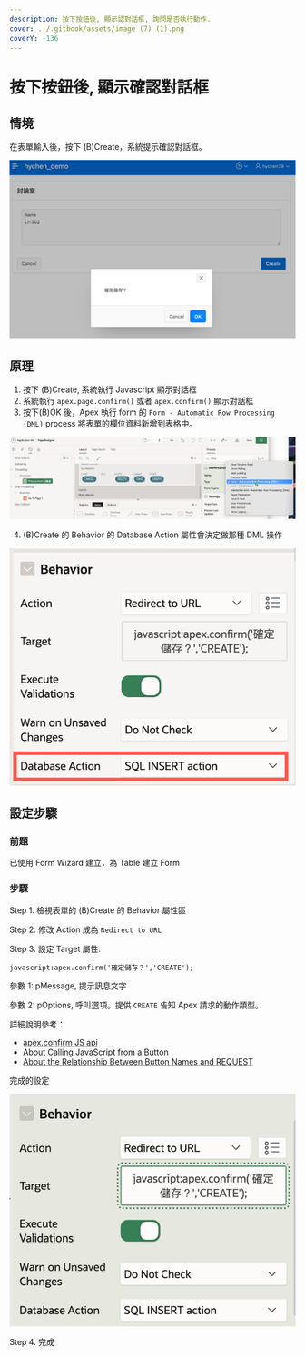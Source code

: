 ```yaml
---
description: 按下按鈕後, 顯示認對話框, 詢問是否執行動作.
cover: ../.gitbook/assets/image (7) (1).png
coverY: -136
---
```


# 按下按鈕後, 顯示確認對話框

## 情境

在表單輸入後，按下 (B)Create，系統提示確認對話框。

![](<../.gitbook/assets/image (7) (1).png>)

## 原理

1. 按下 (B)Create, 系統執行 Javascript 顯示對話框
2. 系統執行 `apex.page.confirm()` 或者 `apex.confirm()` 顯示對話框
3. 按下(B)OK 後，Apex 執行 form 的 `Form - Automatic Row Processing (DML)` process 將表單的欄位資料新增到表格中。&#x20;

![](<../.gitbook/assets/image (11) (1) (1).png>)

4. (B)Create 的 Behavior 的 Database Action 屬性會決定做那種 DML 操作

![](<../.gitbook/assets/image (2) (1).png>)

## 設定步驟

### 前題

已使用 Form Wizard 建立，為 Table 建立 Form&#x20;

### 步驟

Step 1. 檢視表單的 (B)Create 的 Behavior 屬性區

Step 2. 修改 Action 成為 `Redirect to URL`&#x20;

Step 3. 設定 Target 屬性:

```
javascript:apex.confirm('確定儲存？','CREATE');
```

參數 1: pMessage, 提示訊息文字

參數 2: pOptions, 呼叫選項。提供 `CREATE` 告知 Apex 請求的動作類型。

詳細說明參考：

* [apex.confirm JS api](https://docs.oracle.com/en/database/oracle/apex/22.2/aexjs/apex.page.html#.confirm)
* [About Calling JavaScript from a Button](https://docs.oracle.com/database/apex-18.1/HTMDB/creating-buttons.htm#GUID-DCA5A309-B58B-4655-A488-5C7505BD1ACE)
* [About the Relationship Between Button Names and REQUEST](https://docs.oracle.com/database/apex-18.1/HTMDB/creating-buttons.htm#GUID-D300F08C-C93C-47AE-9304-E8DF41797226)

完成的設定

![](<../.gitbook/assets/image (10) (1) (1) (1).png>)

Step 4. 完成

